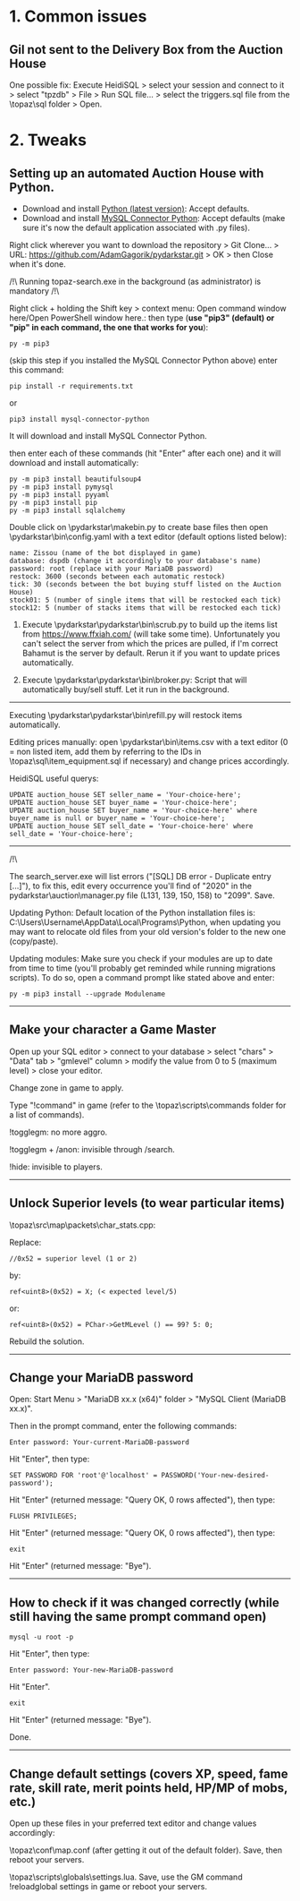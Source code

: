 # 1. Common issues

## Gil not sent to the Delivery Box from the Auction House

One possible fix: Execute HeidiSQL > select your session and connect to it > select "tpzdb" > File > Run SQL file... > select the triggers.sql file from the \topaz\sql folder > Open.

# 2. Tweaks

## Setting up an automated Auction House with Python.

* Download and install [Python (latest version)](https://www.python.org/downloads/): Accept defaults.
* Download and install [MySQL Connector Python](https://dev.mysql.com/downloads/connector/python/): Accept defaults (make sure it's now the default application associated with .py files).

Right click wherever you want to download the repository > Git Clone... > URL: https://github.com/AdamGagorik/pydarkstar.git > OK > then Close when it's done.

/!\ Running topaz-search.exe in the background (as administrator) is mandatory /!\

Right click + holding the Shift key > context menu: Open command window here/Open PowerShell window here.: then type (**use "pip3" (default) or "pip" in each command, the one that works for you**):

```
py -m pip3
```
(skip this step if you installed the MySQL Connector Python above) enter this command:
```
pip install -r requirements.txt
```
or
```
pip3 install mysql-connector-python
```
It will download and install MySQL Connector Python.

then enter each of these commands (hit "Enter" after each one) and it will download and install automatically:

```
py -m pip3 install beautifulsoup4
py -m pip3 install pymysql
py -m pip3 install pyyaml
py -m pip3 install pip
py -m pip3 install sqlalchemy
```

Double click on \pydarkstar\makebin.py to create base files then open \pydarkstar\bin\config.yaml with a text editor (default options listed below):

```
name: Zissou (name of the bot displayed in game)
database: dspdb (change it accordingly to your database's name)
password: root (replace with your MariaDB password)
restock: 3600 (seconds between each automatic restock)
tick: 30 (seconds between the bot buying stuff listed on the Auction House)
stock01: 5 (number of single items that will be restocked each tick)
stock12: 5 (number of stacks items that will be restocked each tick)
```

1. Execute \pydarkstar\pydarkstar\bin\scrub.py to build up the items list from https://www.ffxiah.com/ (will take some time). Unfortunately you can't select the server from which the prices are pulled, if I'm correct Bahamut is the server by default. Rerun it if you want to update prices automatically.

2. Execute \pydarkstar\pydarkstar\bin\broker.py: Script that will automatically buy/sell stuff. Let it run in the background.

---

Executing \pydarkstar\pydarkstar\bin\refill.py will restock items automatically.

Editing prices manually: open \pydarkstar\bin\items.csv with a text editor (0 = non listed item, add them by referring to the IDs in \topaz\sql\item_equipment.sql if necessary) and change prices accordingly.

HeidiSQL useful querys:

```
UPDATE auction_house SET seller_name = 'Your-choice-here';
UPDATE auction_house SET buyer_name = 'Your-choice-here';
UPDATE auction_house SET buyer_name = 'Your-choice-here' where buyer_name is null or buyer_name = 'Your-choice-here';
UPDATE auction_house SET sell_date = 'Your-choice-here' where sell_date = 'Your-choice-here';
```

---

/!\

The search_server.exe will list errors ("[SQL] DB error - Duplicate entry [...]"), to fix this, edit every occurrence you'll find of "2020" in the pydarkstar\auction\manager.py file (L131, 139, 150, 158) to "2099". Save.

Updating Python: Default location of the Python installation files is: C:\Users\Username\AppData\Local\Programs\Python, when updating you may want to relocate old files from your old version's folder to the new one (copy/paste).

Updating modules: Make sure you check if your modules are up to date from time to time (you'll probably get reminded while running migrations scripts). To do so, open a command prompt like stated above and enter:
```
py -m pip3 install --upgrade Modulename
```

---

## Make your character a Game Master

Open up your SQL editor > connect to your database > select "chars" > "Data" tab > "gmlevel" column > modify the value from 0 to 5 (maximum level) > close your editor.

Change zone in game to apply.

Type "!command" in game (refer to the \topaz\scripts\commands folder for a list of commands).

!togglegm: no more aggro.

!togglegm + /anon: invisible through /search.

!hide: invisible to players.

---

## Unlock Superior levels (to wear particular items)

\topaz\src\map\packets\char_stats.cpp:

Replace:
```
//0x52 = superior level (1 or 2)
```

by:
```
ref<uint8>(0x52) = X; (< expected level/5)
```

or:
```
ref<uint8>(0x52) = PChar->GetMLevel () == 99? 5: 0;
```
Rebuild the solution.

---

## Change your MariaDB password

Open: Start Menu > "MariaDB xx.x (x64)" folder > "MySQL Client (MariaDB xx.x)".

Then in the prompt command, enter the following commands:

```
Enter password: Your-current-MariaDB-password
```
Hit "Enter", then type:

```
SET PASSWORD FOR 'root'@'localhost' = PASSWORD('Your-new-desired-password');
```
Hit "Enter" (returned message: "Query OK, 0 rows affected"), then type:

```
FLUSH PRIVILEGES;
```
Hit "Enter" (returned message: "Query OK, 0 rows affected"), then type:

```
exit
```
Hit "Enter" (returned message: "Bye").

---

## How to check if it was changed correctly (while still having the same prompt command open)

```
mysql -u root -p
```
Hit "Enter", then type:
```
Enter password: Your-new-MariaDB-password
```
Hit "Enter".
```
exit
```
Hit "Enter" (returned message: "Bye").

Done.

---

## Change default settings (covers XP, speed, fame rate, skill rate, merit points held, HP/MP of mobs, etc.)

Open up these files in your preferred text editor and change values accordingly: 

\topaz\conf\map.conf (after getting it out of the default folder). Save, then reboot your servers.

\topaz\scripts\globals\settings.lua. Save, use the GM command !reloadglobal settings in game or reboot your servers.
